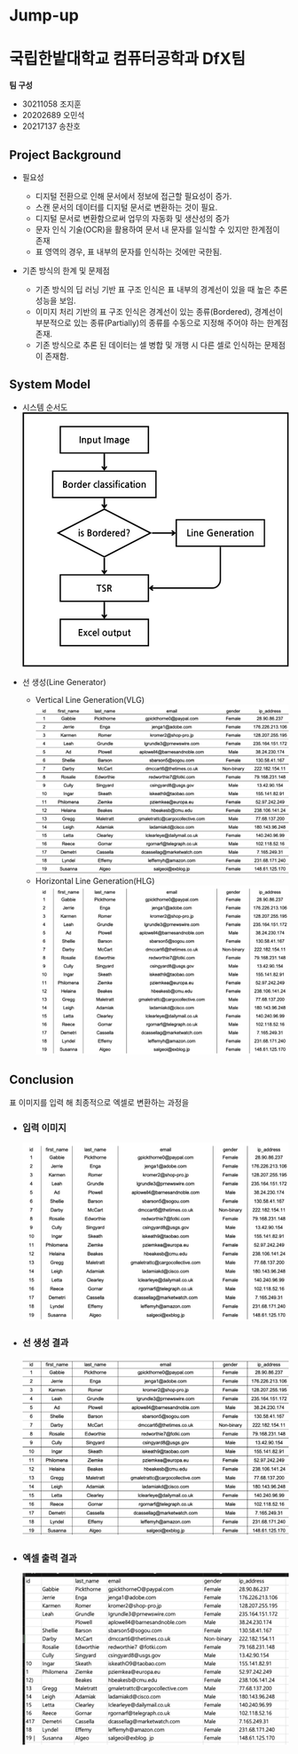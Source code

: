 # Jump-up
# 국립한밭대학교 컴퓨터공학과 DfX팀

**팀 구성**
- 30211058 조지훈
- 20202689 오민석
- 20217137 송찬호

## Project Background
- 필요성
  - 디지털 전환으로 인해 문서에서 정보에 접근할 필요성이 증가.
  - 스캔 문서의 데이터를 디지털 문서로 변환하는 것이 필요.
  - 디지털 문서로 변환함으로써 업무의 자동화 및 생산성의 증가
  - 문자 인식 기술(OCR)을 활용하여 문서 내 문자를 일식할 수 있지만 한계점이 존재
  - 표 영역의 경우, 표 내부의 문자를 인식하는 것에만 국한됨.


- 기존 방식의 한계 및 문제점
  - 기존 방식의 딥 러닝 기반 표 구조 인식은 표 내부의 경계선이 있을 때 높은 추론 성능을 보임.
  - 이미지 처리 기반의 표 구조 인식은 경계선이 있는 종류(Bordered), 경계선이 부분적으로 있는 종류(Partially)의 종류를 수동으로 지정해 주어야 하는 한계점 존재.
  - 기존 방식으로 추론 된 데이터는 셀 병합 및 개행 시 다른 셀로 인식하는 문제점이 존재함.

## System Model
- 시스템 순서도
![input](./dfx-media/flowchart.png)

- 선 생성(Line Generator)
  - Vertical Line Generation(VLG)
    ![VLG](./dfx-media/partially_h/vertical_line.gif)
  - Horizontal Line Generation(HLG)    
    ![HLG](./dfx-media/partially_v/horizontal_line.gif)


## Conclusion
표 이미지를 입력 해 최종적으로 엑셀로 변환하는 과정을 
- ### 입력 이미지
    ![input_image](./dfx-media/conclusion/input_image.png)
- ### 선 생성 결과
    ![input_image](./dfx-media/conclusion/linegeneration.png)
- ### 엑셀 출력 결과
    ![input_image](./dfx-media/conclusion/excel.png)

